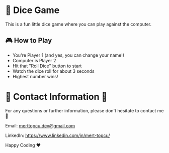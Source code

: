 # 🎲 Dice Game

This is a fun little dice game where you can play against the computer.

## 🎮 How to Play
- You're Player 1 (and yes, you can change your name!)
- Computer is Player 2
- Hit that "Roll Dice" button to start
- Watch the dice roll for about 3 seconds
- Highest number wins!

# :incoming_envelope: Contact Information :incoming_envelope:

For any questions or further information, please don't hesitate to contact me :pray:

Email: merttopcu.dev@gmail.com

LinkedIn: https://www.linkedin.com/in/mert-topcu/

Happy Coding ❤️